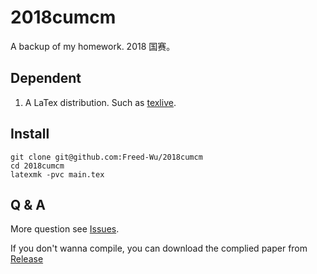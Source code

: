 2018cumcm
=========

A backup of my homework. 2018 国赛。

Dependent
---------

1.  A LaTex distribution. Such as [texlive].

Install
-------

``` {.zsh}
git clone git@github.com:Freed-Wu/2018cumcm
cd 2018cumcm
latexmk -pvc main.tex
```

Q & A
-----

More question see [Issues].

If you don't wanna compile, you can download the complied paper from
[Release]

  [texlive]: https://github.com/TeX-Live/texlive-source
  [Issues]: https://github.com/Freed-Wu/2018cumcm/issues
  [Release]: https://github.com/Freed-Wu/2018cumcm/releases/


